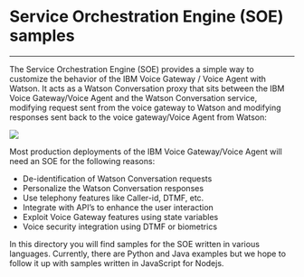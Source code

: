 # Service Orchestration Engine (SOE) samples 
-------------------
The Service Orchestration Engine (SOE) provides a simple way to customize the behavior of the IBM Voice Gateway / Voice Agent with Watson. It acts as a Watson Conversation proxy that sits between the IBM Voice Gateway/Voice Agent and the Watson Conversation service, modifying request sent from the voice gateway to Watson and modifying responses sent back to the voice gateway/Voice Agent from Watson:

![](https://raw.githubusercontent.com/WASdev/sample.voice.gateway/develop/images/soe.png)

Most production deployments of the IBM Voice Gateway/Voice Agent will need an SOE for the following reasons:

 - De-identification of Watson Conversation requests
 - Personalize the Watson Conversation responses
 - Use telephony features like Caller-id, DTMF, etc.
 - Integrate with API’s to enhance the user interaction
 - Exploit Voice Gateway features using state variables 
 - Voice security integration using DTMF or biometrics

In this directory you will find samples for the SOE written in various languages. Currently, there are Python and Java examples but we hope to follow it up with samples written in JavaScript for Nodejs.